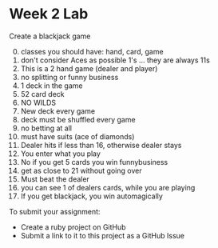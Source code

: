 Week 2 Lab
======================

Create a blackjack game

0. classes you should have: hand, card, game
0. don't consider Aces as possible 1's ... they are always 11s
0. This is a 2 hand game (dealer and player)
0. no splitting or funny business
0. 1 deck in the game
0. 52 card deck
0. NO WILDS
0. New deck every game
0. deck must be shuffled every game
0. no betting at all
0. must have suits (ace of diamonds)
0. Dealer hits if less than 16, otherwise dealer stays
0. You enter what you play
0. No if you get 5 cards you win funnybusiness
0. get as close to 21 without going over
0. Must beat the dealer
0. you can see 1 of dealers cards, while you are playing
0. If you get blackjack, you win automagically

To submit your assignment:

* Create a ruby project on GitHub
* Submit a link to it to this project as a GitHub Issue
